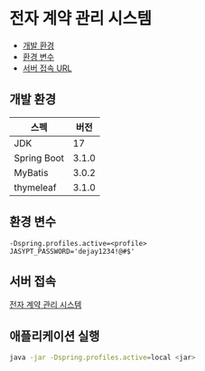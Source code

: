 # 전자 계약 관리 시스템

- [개발 환경](#개발-환경)
- [환경 변수](#환경-변수)
- [서버 접속 URL](#서버-접속)


## 개발 환경
| 스펙          | 버전    |
|-------------|-------|
| JDK         | 17    |
| Spring Boot | 3.1.0 |
| MyBatis     | 3.0.2 |
| thymeleaf   | 3.1.0 |

[//]: # (| Spring Security |6.1.1|)

## 환경 변수
```
-Dspring.profiles.active=<profile>
JASYPT_PASSWORD='dejay1234!@#$'
```

## 서버 접속
[전자 계약 관리 시스템](http://10.34.220.195:3030/)

## 애플리케이션 실행
```bash
java -jar -Dspring.profiles.active=local <jar>
```
